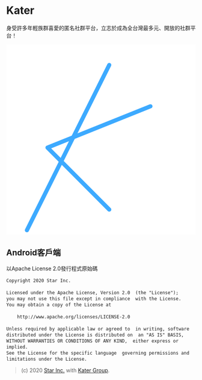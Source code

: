 # Kater

身受許多年輕族群喜愛的匿名社群平台，立志於成為全台灣最多元、開放的社群平台！

![logo](simple-logo.svg)

## Android客戶端

以Apache License 2.0發行程式原始碼

    Copyright 2020 Star Inc.

    Licensed under the Apache License, Version 2.0  (the "License");
    you may not use this file except in compliance  with the License.
    You may obtain a copy of the License at

        http://www.apache.org/licenses/LICENSE-2.0

    Unless required by applicable law or agreed to  in writing, software
    distributed under the License is distributed on  an "AS IS" BASIS,
    WITHOUT WARRANTIES OR CONDITIONS OF ANY KIND,  either express or implied.
    See the License for the specific language  governing permissions and
    limitations under the License.

> (c) 2020 [Star Inc.](https://starinc.xyz) with [Kater Group](https://kater.me).
